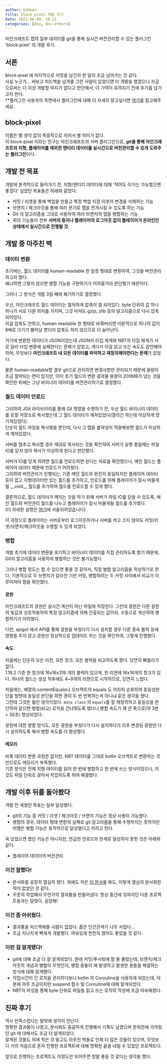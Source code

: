 ```yaml
---
author: GoHoon
title: block-pixel 개발 후기
date: 2022-06-09, 19:21
categories: [dev, dev-others]
---
```


마인크래프트 맵의 일부 데이터를 git을 통해 실시간 버전관리할 수 있는 플러그인 'block-pixel' 의 개발 후기.
<!-- Excerpt -->

## 서론
block-pixel 에 마지막으로 커밋을 남긴지 한 달이 조금 넘어가는 것 같다.  
사실 누군가... 써보고 피드백을 남겨줄 그런 사람이 있었다면 더 개발을 했겠으나 지금으로써는 더 이상 개발할 여지가 없다고 판단해서, 더 기억이 흐려지기 전에 후기를 남기고자 한다.  
**플러그인 사용자의 측면에서 플러그인에 대해 더 자세히 알고싶다면 [여기](https://github.com/hoonkun/block-pixel)를 참고해주세요.

## block-pixel
이름은 별 생각 없이 즉흥적으로 지어서 별 의미가 없다.  
이 block-pixel 이라는 친구는 마인크래프트의 서버 플러그인으로, **git을 통해 마인크래프트의 지형, 플레이어를 제외한 엔티티 데이터를 실시간으로 버전관리할 수 있게 도와주는 플러그인**이다.  

## 개발 전 목표
개발에 본격적으로 들어가기 전, 지형/엔티티 데이터에 대해 '적어도 이거는 가능했으면 좋겠다' 싶었던 목표들은 아래와 같았다.  
- 커밋 / 리셋을 통해 백업을 만들고 특정 백업 지점 이후의 변경을 삭제하는 기능
- 브랜치 / 체크아웃을 통해 여러 분기로 맵을 전개시킬 수 있도록 하는 기능
- Git 의 알고리즘을 그대로 사용하여 여러 브랜치의 맵을 병합하는 기능
- 위의 기능들이 전부 **서버의 중지나 플레이어의 로그아웃 없이 플레이어가 온라인인 상태에서 실시간으로 진행될 것**.

## 개발 중 마주친 벽
### 데이터 변환
초기에는, 월드 데이터를 human-readable 한 일정 형태로 변환하여, 그것을 버전관리하고자 했다.  
왜냐하면 그렇지 않으면 병합 기능을 구현하기가 어려울거라 판단했기 때문이다.  

그러나 그 방식은 개발 3일 째에 폐기하기로 결정했다.  

우선, 마인크래프트 월드 데이터는 철저하게 압축이 잘 되어있다. byte 단위의 값 하나하나가 서로 다른 의미를 가지며, 그것 마저도 gzip, zlib 등의 알고리즘으로 다시 압축되어있다.  
이걸 압축도 안하고, human-readable 한 형태로 바꿔버리면 이론적으로 하나의 값이 8배로 크기가 불어날 뿐더러 압축도 하지 않으므로 더 늘어난다.  

거기에 변환한 데이터가 JSON이었는데 JSON의 타입 체계와 NBT의 타입 체계가 서로 달라 타입 변환에 실패한다는 문제가 있었고,
게다가 이걸 읽고 쓰는 속도도 감안해야 하며, 무엇보다 **마인크래프트 내 모든 데이터를 파악하고 재정의해야한다는 문제**가 있었다.  

물론 human-readable할 경우 git으로 관리하면 변경사항만 관리되기 때문에 용량이 조금 절약되는 면이 있지만, 이미 초기 월드의 변환 결과물 용량이 200MB가 넘는 것을 확인한 뒤에는 그냥 바이너리 데이터를 버전관리하기로 결정했다.  

### 월드 데이터 언로드
그리하여 JGit 라이브러리를 통해 Git 명령을 수행하기 전, 우선 월드 바이너리 데이터를 로컬 저장소로 복사했는데 그 월드 데이터가 깨져있었다(열리긴 하는데 이상하게 망가져있었다).  
단순히 월드 파일을 복사했을 뿐인데, 다시 그 맵을 붙혀넣어 적용해보면 월드가 이상하게 깨져있었다.  

서버를 멈추고 복사할 경우 제대로 복사되는 것을 확인하여 서버가 실행 중일때는 파일 IO를 닫지 않아 복사가 이상하게 된다고 판단했다.  

서버가 IO를 닫게 하려면 월드를 언로드하면 된다는 자료를 확인했으나, 메인 월드는 플레이어 데이터 때문에 언로드가 어려웠다.  
그리하여 버전관리가 진행되는, 기존 메인 월드와 완전히 동일하지만 플레이어 데이터 등이 없고 지형데이터만 있는 월드를 추가하고, 언로드를 위해 플레이어가 잠시 머물게 될 \_\_void\_\_ 월드를 추가하여 월드를 언로드할 수 있게 했다.  

결론적으로, 월드 데이터가 깨지는 것을 막기 위해 서버가 파일 IO를 닫을 수 있도록, 메인 월드와 버전관리 월드를 나누고 플레이어가 잠시 머물게될 월드를 추가했다.  
(더 자세한 설명은 [여기](https://github.com/hoonkun/block-pixel/blob/main/docs/DUMMY_WORLD.md)에 서술되어있습니다)

이 과정으로 플레이어는 서버로부터 로그아웃하거나 서버를 켜고 끄지 않아도 커밋/리셋/브랜치/체크아웃을 수행할 수 있게 되었다.

### 병합
개발 초기에 데이터 변환을 포기하고 바이너리 데이터를 직접 관리하도록 했기 때문에, Git의 알고리즘을 사용하여 병합하는 것은 불가능했다.  

그러나 병합 정도는 할 수 있으면 좋을 것 같아서, 직접 병합 알고리즘을 작성하기로 한다.
기본적으로 두 브랜치가 갈라진 기반 커밋, 병합하려는 두 커밋 사이에서 비교가 이루어져야 함을 확인했다.

#### 광원
마인크래프트의 광원은 실시간 계산이 아닌 파일에 저장된다. 그런데 광원은 다른 광원의 빛값과 상호작용하여 특정 알고리즘에 의해 산출되는 값이라, 수동으로 계산하여 병합하기가 어려웠다.

다만, spigot 에서 API를 통해 광원을 부쉈다가 다시 설치할 경우 다른 종속 블럭 등에 영향을 주지 않고 광원만 정상적으로 업데이트 하는 것을 확인하여, 그렇게 진행했다. 

#### 속도
처음에는 단순히 모든 리젼, 모든 청크, 모든 블럭을 비교하도록 했다. 당연히 빠를리가 없다.  
1.18.2 기준 한 청크에 16x16x319 개의 블럭이 있으며, 한 리젼에 16x16개의 청크가 있다. 하나의 월드는 생성 직후에도 4~9개의 리젼으로 시작하므로, 당연히 느렸다.  

처음에는, 배열의 contentEquals나 오브젝트의 equals 도 어차피 순회하여 동일성판단을 할텐데 동일성 판단을 하면 괜히 두 번 반복하는게 아니냐 같은 생각을 했다.  
그런데 그것은 틀린 생각이었다. `data class` 의 `equals`를 잘 재정의하고 동일성을 판단하여 같으면 병합(비교) 로직을 건너뛰도록 했더니 병합 속도가 꽤 큰 폭으로(약 3분 > 30초) 향상되었다.

광원에 대한 병합 방식도, 모든 광원을 부쉈다가 다시 설치하다가 이후 변경된 광원만 다시 설치하도록 해서 병합 속도를 더 향상했다.  

#### 메모리
비록 데이터 변환 과정은 없지만, NBT 데이터를 그대로 kotlin 오브젝트로 변환하는 것 만으로도 메모리가 부족했다.  
기존 방식은 전체 지형 데이터를 읽어 한 번에 병합하고 한 번에 쓰는 방식이었으나, 이것도 파일 단위로 끊어서 작업하도록 하여 해결했다.

## 개발 이후 뒤를 돌아봤다
개발 전 세웠던 목표는 일부 달성했다.  
- git의 기능 중 커밋 / 리셋 / 체크아웃 / 브랜치 기능은 정상 사용이 가능했다.
- 병합의 경우, 데이터 형태 변환의 실패로 git 알고리즘을 통해 수행하지는 못하지만 어쨌든 병합 기능은 동작하므로 달성했다고 치려고 한다.

꼭 있었으면 했던 기능은 아니지만, 언급한 언로드의 한계로 달성하지 못한 것은 아래와 같다.
- 플레이어 데이터의 버전관리

### 이건 잘했다!
- 문서화를 굉장히 열심히 했다. 위에도 적은 [이 문서](https://github.com/hoonkun/block-pixel)를 봐도, 이렇게 열심히 문서화한 적이 없었던 것 같다.
- 꾸준히 작업해서 무언가의 결과물을 만들어냈다. 항상 중간에 잊혀지던 다른 프로젝트들과는 달랐다. 굉장해!

### 이건 좀 아쉬웠다.
- 결과물을 피드백해줄 사람이 없었다. 좁은 인간관계가 너무 서럽다...
- 조금 지나치게 빡세게 개발했다. 여유있게 천천히 했어도 좋았을 것 같다.

### 이런 걸 알게됐다!
- git에 대해 조금 더 잘 알게되었다. 원래 커밋/푸시밖에 할 줄 몰랐는데, 브랜치/체크아웃의 개념과 병합이 무엇인지, 병합 충돌이 왜 발생하고 발생한 충돌을 해결하는 방식에 대해 알게됐다.
- 작업시간이 긴 로직을 관리하다보니 kotlin 의 Coroutine을 사용하게 되었는데, 덕분에 아주 조금이지만 suspend 함수 및 Coroutine에 대해 알게되었다.
- NBT의 파싱을 통해 byte 단위로 파일을 읽고 쓰는 로직의 작성에 조금 익숙해졌다.

## 진짜 후기
역시 만족스럽다는 말밖에 생각이 안난다.  
명확한 결과물이 나왔고, 문서화도 꼼꼼하게 진행해서 기록도 남겼으며 문외한에 가까웠던 git 에 대해서도 조금 더 알게되었다.  
알게된 것들도 위에 적은 것 말고도 마주친 벽들로 인해 더 많은 것들이 있으며, 무엇보다 거의 처음으로 혼자 진행한 프로젝트에 대해 명확한 끝을 내릴 수 있었던 프로젝트다.  

앞으로 진행하는 프로젝트도 이정도만 되어주면 정말 좋을 것 같다는 생각을 했다.
